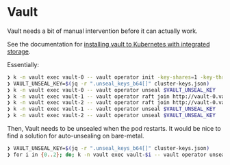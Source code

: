 # Vault

Vault needs a bit of manual intervention before it can actually work.

See the documentation for [installing vault to Kubernetes with integrated storage](https://developer.hashicorp.com/vault/tutorials/kubernetes/kubernetes-minikube-raft).

Essentially:

```sh
❯ k -n vault exec vault-0 -- vault operator init -key-shares=1 -key-threshold=1 -format=json > cluster-keys.json
❯ VAULT_UNSEAL_KEY=$(jq -r ".unseal_keys_b64[]" cluster-keys.json)
❯ k -n vault exec vault-0 -- vault operator unseal $VAULT_UNSEAL_KEY
❯ k -n vault exec vault-1 -- vault operator raft join http://vault-0.vault-internal:8200
❯ k -n vault exec vault-2 -- vault operator raft join http://vault-0.vault-internal:8200
❯ k -n vault exec vault-1 -- vault operator unseal $VAULT_UNSEAL_KEY
❯ k -n vault exec vault-2 -- vault operator unseal $VAULT_UNSEAL_KEY
```

Then, Vault needs to be unsealed when the pod restarts. It would be nice to find
a solution for auto-unsealing on bare-metal.

```sh
❯ VAULT_UNSEAL_KEY=$(jq -r ".unseal_keys_b64[]" cluster-keys.json)
❯ for i in {0..2}; do; k -n vault exec vault-$i -- vault operator unseal $VAULT_UNSEAL_KEY; done
```
